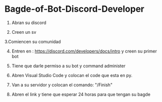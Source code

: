 # Bagde-of-Bot-Discord-Developer

1. Abran su discord

2. Creen un sv 

3.Comiencen su comunidad

4. Entren en : https://discord.com/developers/docs/intro y creen su primer bot

5. Tiene que darle permiso a su bot y command administer 

6. Abren Visual Studio Code y colocan el code que esta en py.

7. Van a su servidor y colocan el comando: "/Finish"

8. Abren el link y tiene que esperar 24 horas para que tengan su bagde
